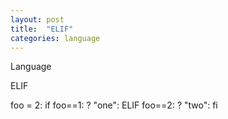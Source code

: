 ```yaml
---
layout: post
title:  "ELIF"
categories: language
---
```

Language

ELIF

foo = 2: if foo==1: ? "one": ELIF foo==2: ? "two": fi

